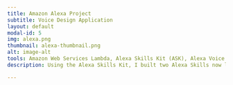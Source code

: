 ```yaml
---
title: Amazon Alexa Project
subtitle: Voice Design Application
layout: default
modal-id: 5
img: alexa.png
thumbnail: alexa-thumbnail.png
alt: image-alt
tools: Amazon Web Services Lambda, Alexa Skills Kit (ASK), Alexa Voice Service (AVS), NodeJS, JavaScript, Voice Design
description: Using the Alexa Skills Kit, I built two Alexa Skills now live and available for download on the Alexa Platform. The first skill was a Healthy Food Fact Skill where the user can ask Alexa to give them a random fact about Healthy Food. The second skill was the Seahawks Fan Trivia Skill where Alexa asks the user a question about the Seahawks and the user can answer. It's a fun, short trivia game perfect for fans who want to know more about the Seahawks! <br /><br /> I am in the process of designing and developing more Alexa skills that can utilize API to retrieve bigger database and create a better user experience.

---
```


